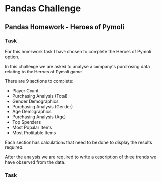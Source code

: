# Pandas Challenge
## Pandas Homework - Heroes of Pymoli

### Task
For this homework task I have chosen to complete the Heroes of Pymoli option.

In this challenge we are asked to analyse a company's purchasing data relating to the Heroes of Pymoli game.

There are 9 sections to complete:

* Player Count
* Purchasing Analysis (Total)
* Gender Demographics
* Purchasing Analysis (Gender)
* Age Demographics
* Purchasing Analysis (Age)
* Top Spenders
* Most Popular Items
* Most Profitable Items

Each section has calculations that need to be done to display the results required.

After the analysis we are required to write a description of three trends we have observed from the data.

### Task


